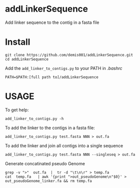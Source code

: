 addLinkerSequence
=================

Add linker sequence to the contig in a fasta file

Install
=======

```
git clone https://github.com/demis001/addLinkerSequence.git
cd addLinkerSequence
```

Add the `add_linker_to_contigs.py` to your PATH in _.bashrc_

```
PATH=$PATH:[full path to]/addLinkerSequence
```

USAGE
=======
To get help:

```
add_linker_to_contigs.py -h
```

To add the linker to the contigs in a fasta file:

```
add_linker_to_contigs.py test.fasta NNN > out.fa
``` 

To add the linker and join all contigs into a single sequence

```
add_linker_to_contigs.py test.fasta NNN --singleseq > out.fa
```
Generate concatinated pseudo Genome
```
grep -v ">"  out.fa  |  tr -d "\t\n\r" > temp.fa
cat  temp.fa   | awk '{print ">out_pseudoGenome\n"$0}' > out_pseudoGenome_linker.fa && rm temp.fa
```
